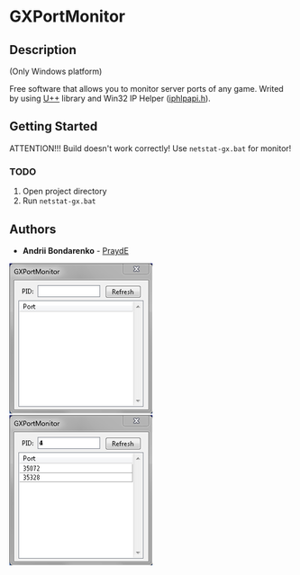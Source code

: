 # GXPortMonitor

## Description

(Only Windows platform)

Free software that allows you to monitor server ports of any game.
Writed by using [U++](https://www.ultimatepp.org) library and Win32 IP Helper ([iphlpapi.h](https://docs.microsoft.com/en-us/windows/win32/api/iphlpapi/)).

## Getting Started

ATTENTION!!!
Build doesn't work correctly!
Use `netstat-gx.bat` for monitor!

### TODO

1. Open project directory
2. Run `netstat-gx.bat`

## Authors

* **Andrii Bondarenko** - [PraydE](https://github.com/PraydE007)

![](scrn1.png)
![](scrn2.png)